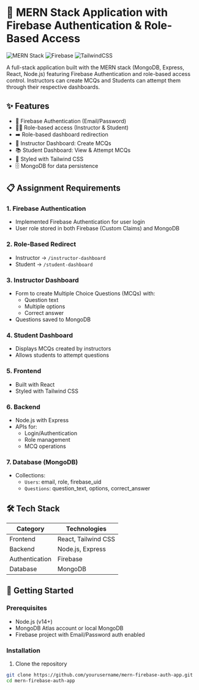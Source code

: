 # 🚀 MERN Stack Application with Firebase Authentication & Role-Based Access

![MERN Stack](https://img.shields.io/badge/Stack-MERN-brightgreen)
![Firebase](https://img.shields.io/badge/Auth-Firebase-orange)
![TailwindCSS](https://img.shields.io/badge/Style-TailwindCSS-blue)

A full-stack application built with the MERN stack (MongoDB, Express, React, Node.js) featuring Firebase Authentication and role-based access control. Instructors can create MCQs and Students can attempt them through their respective dashboards.

## ✨ Features

- 🔐 Firebase Authentication (Email/Password)
- 👨‍🏫 Role-based access (Instructor & Student)
- ➡️ Role-based dashboard redirection
- 📝 Instructor Dashboard: Create MCQs
- 📚 Student Dashboard: View & Attempt MCQs
- 🎨 Styled with Tailwind CSS
- 🗄️ MongoDB for data persistence

## 📋 Assignment Requirements

### 1. Firebase Authentication
- Implemented Firebase Authentication for user login
- User role stored in both Firebase (Custom Claims) and MongoDB

### 2. Role-Based Redirect
- Instructor → `/instructor-dashboard`
- Student → `/student-dashboard`

### 3. Instructor Dashboard
- Form to create Multiple Choice Questions (MCQs) with:
  - Question text
  - Multiple options
  - Correct answer
- Questions saved to MongoDB

### 4. Student Dashboard
- Displays MCQs created by instructors
- Allows students to attempt questions

### 5. Frontend
- Built with React
- Styled with Tailwind CSS

### 6. Backend
- Node.js with Express
- APIs for:
  - Login/Authentication
  - Role management
  - MCQ operations

### 7. Database (MongoDB)
- Collections:
  - `Users`: email, role, firebase_uid
  - `Questions`: question_text, options, correct_answer

## 🛠️ Tech Stack

| Category       | Technologies                          |
|----------------|---------------------------------------|
| Frontend       | React, Tailwind CSS                   |
| Backend        | Node.js, Express                      |
| Authentication | Firebase                              |
| Database       | MongoDB                               |

## 🚀 Getting Started

### Prerequisites
- Node.js (v14+)
- MongoDB Atlas account or local MongoDB
- Firebase project with Email/Password auth enabled

### Installation

1. Clone the repository
```bash
git clone https://github.com/yourusername/mern-firebase-auth-app.git
cd mern-firebase-auth-app
